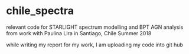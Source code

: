 # chile_spectra
relevant code for STARLIGHT spectrum modelling and BPT AGN analysis from work with Paulina Lira in Santiago, Chile Summer 2018

while writing my report for my work, I am uploading my code into git hub
